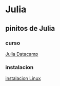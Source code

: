 # Julia

## pinitos de Julia

### curso
[Julia Datacamp](https://app.datacamp.com/learn/courses/introduction-to-julia)
### instalacion
[instalacion Linux](https://www.digitalocean.com/community/tutorials/how-to-install-julia-programming-language-on-ubuntu-22-04)

